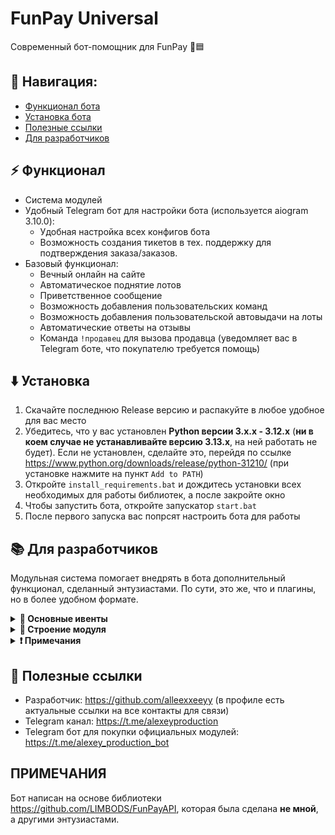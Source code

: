 # FunPay Universal
Современный бот-помощник для FunPay 🤖🟦

## 🧭 Навигация:
- [Функционал бота](#-функционал)
- [Установка бота](#%EF%B8%8F-установка)
- [Полезные ссылки](#-полезные-ссылки)
- [Для разработчиков](#-для-разработчиков)

## ⚡ Функционал
- Система модулей
- Удобный Telegram бот для настройки бота (используется aiogram 3.10.0):
  - Удобная настройка всех конфигов бота
  - Возможность создания тикетов в тех. поддержку для подтверждения заказа/заказов.
- Базовый функционал:
  - Вечный онлайн на сайте
  - Автоматическое поднятие лотов
  - Приветственное сообщение
  - Возможность добавления пользовательских команд
  - Возможность добавления пользовательской автовыдачи на лоты
  - Автоматические ответы на отзывы
  - Команда `!продавец` для вызова продавца (уведомляет вас в Telegram боте, что покупателю требуется помощь)

## ⬇️ Установка
1. Скачайте последнюю Release версию и распакуйте в любое удобное для вас место
2. Убедитесь, что у вас установлен **Python версии 3.x.x - 3.12.x** (**ни в коем случае не устанавливайте версию 3.13.x**, на ней работать не будет). Если не установлен, сделайте это, перейдя по ссылке https://www.python.org/downloads/release/python-31210/ (при установке нажмите на пункт `Add to PATH`)
3. Откройте `install_requirements.bat` и дождитесь установки всех необходимых для работы библиотек, а после закройте окно
4. Чтобы запустить бота, откройте запускатор `start.bat`
5. После первого запуска вас попрсят настроить бота для работы

## 📚 Для разработчиков

Модульная система помогает внедрять в бота дополнительный функционал, сделанный энтузиастами. По сути, это же, что и плагины, но в более удобном формате.

<details>
  <summary><strong>📌 Основные ивенты</strong></summary>

  ### Ивенты бота (BOT_EVENT_HANDLERS)

  Ивенты, которые выполняются при определённом действии бота.

  | Ивент | Когда вызывается | Передающиеся аргументы |
  |-------|------------------|------------------------|
  | `ON_MODULE_CONNECTED` | При подключении модуля | `Module` |
  | `ON_INIT` | При инициализации бота | `-` |
  | `ON_FUNPAY_BOT_INIT` | При инициализации (запуске) FunPay бота | `FunPayBot` |
  | `ON_TELEGRAM_BOT_INIT` | При инициализации (запуске) Telegram бота | `TelegramBot` |

  ### Ивенты FunPay (FUNPAY_EVENT_HANDLERS)

  Ивенты, которые выполняются при получении ивента в раннере FunPay бота.

  | Ивент | Когда вызывается | Передающиеся аргументы |
  |-------|------------------|------------------------|
  | `EventTypes.CHATS_LIST_CHANGED` | Список чатов и/или последнее сообщение одного/нескольких чатов изменилось | `FunPayBot`, `ChatsListChangedEvent` |
  | `EventTypes.INITIAL_CHAT` | Обнаружен чат (при первом запросе Runner'а) | `FunPayBot`, `InitialChatEvent` |
  | `EventTypes.INITIAL_ORDER` | Обнаружен заказ (при первом запросе Runner'а) | `FunPayBot`, `InitialOrderEvent` |
  | `EventTypes.LAST_CHAT_MESSAGE_CHANGED` | В чате изменилось последнее сообщение. | `FunPayBot`, `LastChatMessageChangedEvent` |
  | `EventTypes.NEW_MESSAGE` | Обнаружено новое сообщение в истории чата | `FunPayBot`, `NewMessageEvent` |
  | `EventTypes.NEW_ORDER` | Обнаружен новый заказ | `FunPayBot`, `NewOrderEvent` |
  | `EventTypes.ORDER_STATUS_CHANGED` | Статус заказа изменился | `FunPayBot`, `OrderStatusChangedEvent` |
  | `EventTypes.ORDERS_LIST_CHANGED` | Список заказов и/или статус одного/нескольких заказов изменился | `FunPayBot`, `OrdersListChangedEvent` |

</details>

<details>
  <summary><strong>📁 Строение модуля</strong></summary>  
  
  </br>Модуль - это папка, внутри которой находятся важные компоненты. Вы можете изучить строение модуля, опираясь на [шаблонный модуль](templates/test_module), но стоит понимать, что это лишь пример, сделанный нами.

  Строение модуля может быть абсолютно любым на ваше усмотрение, но всё же в каждом модуля должен быть обязательный файл инициализации **`__init__.py`**, в котором задаются все основные параметры для корректной
  работы модуля.

  Обязательные константы хендлеров:
  | Константа | Тип | Описание |
  |-----------|-----|----------|
  | `BOT_EVENT_HANDLERS` | `dict[str, list[Any]]` | В этом словаре задаются хендлеры ивентов бота |
  | `FUNPAY_EVENT_HANDLERS` | `dict[EventTypes, list[Any]` | В этом словаре задаются хендлеры ивентов FunPay |
  | `TELEGRAM_BOT_ROUTERS` | `list[Router]` | В этом массиве задаются роутеры модульного Telegram бота  |

  Обязательные константы метаданных:
  | Константа | Тип | Описание |
  |-----------|-----|----------|
  | `PREFIX` | `str` | Префикс |
  | `VERSION` | `str` | Версия |
  | `NAME` | `str` | Название |
  | `DESCRIPTION` | `str` | Описание |
  | `AUTHORS` | `str` | Авторы |
  | `LINKS` | `str` | Ссылки на авторов |

  Также, если модуль требует дополнительных зависимостей, в нём должен быть файл зависимостей **requirements.txt**, которые будут сами скачиваться при загрузке всех модулей бота.

  #### 🔧 Пример содержимого:
  Обратите внимание, что метаданные были вынесены в отдельный файл `meta.py`, но импортируются в `__init__.py`.
  Это сделано для избежания конфликтов импорта в дальнейшей части кода модуля.

  `meta.py`:
  ```python
  from colorama import Fore, Style

  PREFIX = f"{Fore.LIGHTCYAN_EX}[test module]{Fore.WHITE}"
  VERSION = "0.1"
  NAME = "test_module"
  DESCRIPTION = "Тестовый модуль. /test_module в Telegram боте для управления"
  AUTHORS = "@alleexxeeyy"
  LINKS = "https://t.me/alleexxeeyy, https://t.me/alexeyproduction"
  ```

  `__init__.py`:
  ```python
  from .fpbot.funpaybot_handlers import FunPayBotHandlers
  from .tgbot.telegrambot_handlers import TelegramBotHandlers
  from .tgbot import router
  from .meta import *
  from FunPayAPI.updater.events import EventTypes
  from core.modules_manager import disable_module, Module
  
  _module: Module = None
  def get_module(module: Module):
      global _module
      _module = module
  
  def handler_on_init():
      try:
          # ...
          print(f"{PREFIX} Модуль инициализирован")
      except:
          disable_module(_module.uuid)
  
  BOT_EVENT_HANDLERS = {
      "ON_MODULE_CONNECTED": [handle_on_module_connected],
      "ON_INIT": [handler_on_init],
      "ON_FUNPAY_BOT_INIT": [FunPayBotHandlers.handler_on_funpay_bot_init],
      "ON_TELEGRAM_BOT_INIT": [TelegramBotHandlers.handler_on_telegram_bot_init]
  }
  FUNPAY_EVENT_HANDLERS = {
      EventTypes.NEW_MESSAGE: [FunPayBotHandlers.handler_new_message],
      EventTypes.NEW_ORDER: [FunPayBotHandlers.handler_new_order]
  }
  TELEGRAM_BOT_ROUTERS = [router]
  ```

</details>

<details>
  <summary><strong>❗ Примечания</strong></summary>

  </br>Функционал Telegram бота написан на библиотеке aiogram 3, система внедрения пользовательского функционала Telegram бота работает на основе роутеров, которые сливаются с основным, главным роутером бота.
  И так, как они сливаются воедино, могут возникнуть осложнения, если, например Callback данные имеют идентичное название. Поэтому, после написания функционала Telegram бота для модуля, лучше переименуйте
  эти данные уникальным образом, чтобы они не совпадали с названиями основного бота или дополнительных подключаемых модулей.

</details>


## 🔗 Полезные ссылки
- Разработчик: https://github.com/alleexxeeyy (в профиле есть актуальные ссылки на все контакты для связи)
- Telegram канал: https://t.me/alexeyproduction
- Telegram бот для покупки официальных модулей: https://t.me/alexey_production_bot

## ПРИМЕЧАНИЯ
Бот написан на основе библиотеки https://github.com/LIMBODS/FunPayAPI, которая была сделана **не мной**, а другими энтузиастами.
